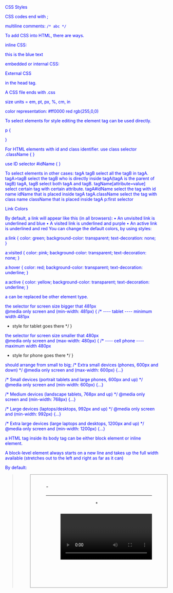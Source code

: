CSS Styles

CSS codes end with ;

multiline comments:
``/* abc */``


To add CSS into HTML, there are ways.


inline CSS:
<p style = “color: blue;”> this is the blue text </p>

embedded or internal CSS:
<style>
  p {color: blue;
    }
</style>

External CSS
<link href="style.css" rel="stylesheet" />

in the head tag.

A CSS file ends with .css

size units = em, pt, px, %, cm, in

color representation:
#ff0000
red
rgb(255,0,0)


To select elements for style editing the element tag can be used directly.

p {

}

For HTML elements with id and class identifier.
use class selector
.className {
}

use ID selector
#idName {
}

To select elements in other cases:
tagA tagB 	select all the tagB in tagA.
tagA>tagB 	 select the tagB who is directly inside tagA(tagA is the parent of tagB)
tagA, tagB 	select both tagA and tagB.
tagName[attribute=value] 	select certain tag with certain attribute.
tagA#idName 		select the tag with id name idName that is placed inside tagA
tagA.className 	select the tag with class name className that is placed inside tagA
p:first selector


Link Colors

By default, a link will appear like this (in all browsers):
•	An unvisited link is underlined and blue
•	A visited link is underlined and purple
•	An active link is underlined and red
You can change the default colors, by using styles:


a:link {
    color: green;
    background-color: transparent;
    text-decoration: none;
}

a:visited {
    color: pink;
    background-color: transparent;
    text-decoration: none;
}

a:hover {
    color: red;
    background-color: transparent;
    text-decoration: underline;
}

a:active {
    color: yellow;
    background-color: transparent;
    text-decoration: underline;
}

a can be replaced be other element type.

the selector for screen size bigger that 481px		
@media only screen and (min-width: 481px) {
/* ---- tablet ---- minimum width 481px
*	style for tablet goes there
*/
}

the selector for screen size smaller that 480px			
@media only screen and (max-width: 480px) {
/* ---- cell phone ---- maximum width 480px
*	style for phone goes there
*/
}


should arrange from small to big;
/* Extra small devices (phones, 600px and down) */
@media only screen and (max-width: 600px) {...}

/* Small devices (portrait tablets and large phones, 600px and up) */
@media only screen and (min-width: 600px) {...}

/* Medium devices (landscape tablets, 768px and up) */
@media only screen and (min-width: 768px) {...}

/* Large devices (laptops/desktops, 992px and up) */
@media only screen and (min-width: 992px) {...}

/* Extra large devices (large laptops and desktops, 1200px and up) */
@media only screen and (min-width: 1200px) {...}

a HTML tag inside its body tag can be either block element or inline element.

A block-level element always starts on a new line and takes up the full width available (stretches out to the left and right as far as it can)

By default:
<address><article><aside><blockquote><canvas><dd><div><dl><dt><fieldset><figcaption><figure><footer><form><h1>-<h6><header><hr><li><main><nav><noscript><ol><p><pre><section><table><tfoot><ul><video>
are block elements.


An inline element does not start on a new line and only takes up as much width as necessary.


By default:
<a><abbr><acronym><b><bdo><big><br><button><cite><code><dfn><em><i><img><input><kbd><label><map><object><output><q><samp><script><select><small><span><strong><sub><sup><textarea><time><tt><var>
are inline elements.




CSS attributes

width:100px;
height:100px;
background-color:lightgrey;
border:3px solid black;
border-radius:5px;
float:left;
margin:10px;
font-size:80px;
text-align:center;
color:green;
padding:10px;
font-family:sans-serif;
background-color:rgb(128,0,0);
font-weight:bold;
margin:auto;
background-image: url("paper.gif");
background-color: #cccccc;
background-color: yellow;
color:  background-colorl
border-color: blue;
margin: top right bottom left;  ->  margin: 3px 3px 3px 3px;
margin-left:   	horizontal alignment
margin-top:
padding: top right bottom left;
padding-left:  
padding-top:
border: style color width;
text-decoration: none/underline  
text-align: left right or center
font-family: font-size:
font-weight: font-style:
text-decoration:bold;
vertical-align:middle;
color:rgb(0,128,0);

cursor: pointer / default

Control the alignment of an element.
float: left / right ;
overflow: auto;
clear: both;

opacity: 0.5;
list-style-type: none;
border-radius: size;
box-shadow: hor vert blur color;

transition: 5s ease;		this is used to make simple animation.

display : non/ inline / block /flex /grid / inline-grid		control the style of elements in a container.

The position property specifies the type of positioning method used for an element.
position: static(default) / relative / fixed / absolute / sticky		
static is default
relative is positioned relative to its normal position.
div.relative {
  position: relative;
  left: 30px;
  border: 3px solid #73AD21;
}
absolute is positioned relative to the nearest positioned ancestor(parent element that has any non-static position style.)
fixed is positioned relative to the viewport, which means it always stays in the same place even if the page is scrolled.
div.fixed {
  position: fixed;
  bottom: 0;
  right: 0;
  width: 300px;
  border: 3px solid #73AD21;
}


image auto sizing
img {
  width: 100%;
  height: auto;
}

CSS Reset Rule
It is used to override default browser styles. It is recommended so the website will have the same look on all browser.
* {
	margin: 0;
	border: 0;
	padding: 0;
	text-decoration: none;
	font-family: Arial, Helvetica, sans-serif;
}


https://css-tricks.com/snippets/css/a-guide-to-flexbox/


flex
Elements in the flex container will transform its length and width accordingly.

for the container
	flex-wrap: wrap is wrap the sections inside the container (default nowrap)
	justify-content: space-between, space-around,…. adjust wrap content horizontally.
	align-items:stretch(default). flex-start,center…..adjust wrap content vertically.
	flex-direction row row-reverse column column-reverse
for the sections inside
	flex-grow: the rate to grow
	flex-shrink; the rate to shrink
	flex-basis: the initial size
	flex: grow shrink basis(for short)

grid
display as a table of block elements, base on the current size of the browser.
for the container
	grid-gap, grid-row-gap, grid-column-gap the gap between the elements inside.
	grid-template indicating elements size
	rows / columns
	grid-template-rows: 200px 100px 300px or 2fr 1fr 3fr
	grid-template-columns: 30% 20% 50%
	justify-content: horizontal alignment.
	align-content: vertical alignment.
            grid-template-columns: auto auto;  
	grid-gap: 50px 100px;
for the item
	grid-column: 1 / span 3: starts at 1 span 3 (short for grid-column-start and end)
	grid-row: 1 / 5 start on line 1 and end on line 5



inline-grid
display as a table of inline elements


properties:
padding: value in px
flexDirection: "row" / "column" / "row-reverse" / "column-reverse"
justifyContent: "space-between"
alignItems: 'center'
flex: 1  // the ratio of the element compares to others in a contains.



height cannot use with 100% it is infinite, and acquired by the web app
